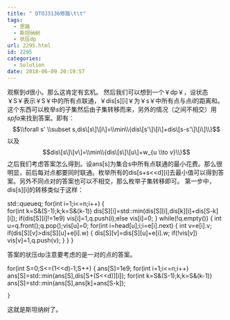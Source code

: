 ```yaml
---
title: " DTOJ3136修路\t\t"
tags:
  - 思路
  - 斯坦纳树
  - 状压dp
url: 2295.html
id: 2295
categories:
  - Solution
date: 2018-06-09 20:19:57
---
```


观察到d很小。那么这肯定有玄机。 然后我们可以想到一个￥dp￥，设状态￥S￥表示￥S￥中的所有点联通，￥dis\[s\]\[i\]￥为￥s￥中所有点与点$i$的距离和。这个东西可以枚举$s$的子集然后由子集转移而来，另外的情况（之间不相交）用$spfa$来找到答案。即有： $$\\forall s' \\subset s,dis\[s\]\[i\]=\\min\\{dis\[s'\]\[i\]+dis\[s-s'\]\[i\]\\}$$ 以及 $$dis\[s\]\[v\]=\\min\\{dis\[s\]\[u\]+w_{u \\to v}\\}$$ 之后我们考虑答案怎么得到。设ans\[s\]为集合s中所有点联通的最小花费。那么很明显，前后每对点都要同时联通。枚举所有的dis\[s+s<<d\]\[i\]去最小值可以得到答案。另外不同点对的答案也可以不相交，那么枚举子集转移即可。 第一步中，dis\[s\]\[i\]的转移类似于这样：

std::queue<int>q;
    for(int i=1;i<=n;i++)
    {   
        for(int k=S&(S-1);k;k=S&(k-1)) dis\[S\]\[i\]=std::min(dis\[S\]\[i\],dis\[k\]\[i\]+dis\[S-k\]\[i\]);
        if(dis\[S\]\[i\]!=1e9) vis\[i\]=1,q.push(i);else vis\[i\]=0;
    }
    while(!q.empty())
    {
        int u=q.front();q.pop();vis\[u\]=0;
        for(int i=head\[u\];i;i=e\[i\].next)
        {
            int v=e\[i\].v;
            if(dis\[S\]\[v\]>dis\[S\]\[u\]+e\[i\].w) 
            {
                dis\[S\]\[v\]=dis\[S\]\[u\]+e\[i\].w;
                if(!vis\[v\]) vis\[v\]=1,q.push(v);
            }
        }
    }

答案的状压dp注意要考虑的是一对的点的答案。

for(int S=0;S<=(1<<d)-1;S++)
    {
        ans\[S\]=1e9;
        for(int i=1;i<=n;i++) ans\[S\]=std::min(ans\[S\],dis\[S+(S<<d)\]\[i\]);
        for(int k=S&(S-1);k;k=S&(k-1)) ans\[S\]=std::min(ans\[S\],ans\[k\]+ans\[S-k\]);
         
    }

这就是斯坦纳树了。